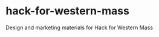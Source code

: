 hack-for-western-mass
=====================

Design and marketing materials for Hack for Western Mass